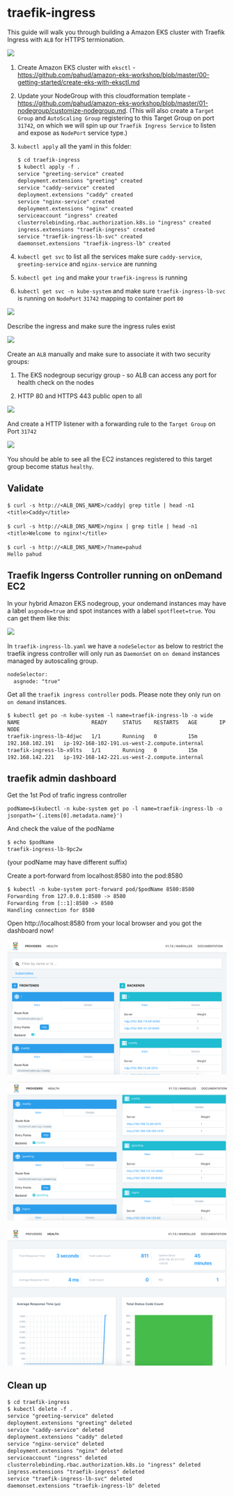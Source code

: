 # traefik-ingress

This guide will walk you through building a Amazon EKS cluster with Traefik Ingress with `ALB` for HTTPS termionation. 



![](images/EKS-Traefik-Ingress.png)



1. Create Amazon EKS cluster with `eksctl` - https://github.com/pahud/amazon-eks-workshop/blob/master/00-getting-started/create-eks-with-eksctl.md

2. Update your NodeGroup with this cloudformation template - https://github.com/pahud/amazon-eks-workshop/blob/master/01-nodegroup/customize-nodegroup.md. (This will also create a `Target Group` and `AutoScaling Group` registering to this Target Group on port `31742`, on which we will spin up our `Traefik Ingress Service` to listen and expose as `NodePort` service type.)

3. `kubectl apply` all the yaml in this folder:

   ```
   $ cd traefik-ingress
   $ kubectl apply -f .
   service "greeting-service" created
   deployment.extensions "greeting" created
   service "caddy-service" created
   deployment.extensions "caddy" created
   service "nginx-service" created
   deployment.extensions "nginx" created
   serviceaccount "ingress" created
   clusterrolebinding.rbac.authorization.k8s.io "ingress" created
   ingress.extensions "traefik-ingress" created
   service "traefik-ingress-lb-svc" created
   daemonset.extensions "traefik-ingress-lb" created
   ```

4. `kubectl get svc` to list all the services make sure `caddy-service`, `greeting-service` and `nginx-service` are running

5. `kubectl get ing` and make your `traefik-ingress` is running

6. `kubectl get svc -n kube-system` and make sure `traefik-ingress-lb-svc` is running on `NodePort` `31742` mapping to container port `80`



![](images/01.png)

Describe the ingress and make sure the ingress rules exist

![](images/02.png)



Create an `ALB` manually and make sure to associate it with two security groups:

1) The EKS nodegroup securigy group - so ALB can access any port for health check on the nodes

2) HTTP 80 and HTTPS 443 public open to all

![](images/04.png)

And create a HTTP listener with a forwarding rule to the `Target Group` on Port `31742`



![](images/03.png)

You should be able to see all the EC2 instances registered to this target group become status `healthy`.



## Validate



```
$ curl -s http://<ALB_DNS_NAME>/caddy| grep title | head -n1
<title>Caddy</title>

$ curl -s http://<ALB_DNS_NAME>/nginx | grep title | head -n1
<title>Welcome to nginx!</title>

$ curl -s http://<ALB_DNS_NAME>/?name=pahud
Hello pahud
```



## Traefik Ingerss Controller running on onDemand EC2

In your hybrid Amazon EKS nodegroup, your ondemand instances may have a label `asgnode=true` and spot instances with a label `spotfleet=true`. You can get them like this:

![](images/05.png)



In `traefik-ingress-lb.yaml` we have a `nodeSelector` as below to restrict the traefik ingress controller will only run as `DaemonSet` on `on demand` instances managed by autoscaling group.

```
nodeSelector:
  asgnode: "true"
```



Get all the `traefik ingress controller` pods. Please note they only run on `on demand` instances.

```
$ kubectl get po -n kube-system -l name=traefik-ingress-lb -o wide
NAME                       READY     STATUS    RESTARTS   AGE       IP                NODE
traefik-ingress-lb-4djwc   1/1       Running   0          15m       192.168.102.191   ip-192-168-102-191.us-west-2.compute.internal
traefik-ingress-lb-x9lts   1/1       Running   0          15m       192.168.142.221   ip-192-168-142-221.us-west-2.compute.internal
```


## traefik admin dashboard

Get the 1st Pod of trafic ingress controller
```
podName=$(kubectl -n kube-system get po -l name=traefik-ingress-lb -o jsonpath='{.items[0].metadata.name}')

```

And check the value of the podName 
```
$ echo $podName
traefik-ingress-lb-9pc2w
```
(your podName may have different suffix)


Create a port-forward from localhost:8580 into the pod:8580

```
$ kubectl -n kube-system port-forward pod/$podName 8580:8580
Forwarding from 127.0.0.1:8580 -> 8580
Forwarding from [::1]:8580 -> 8580
Handling connection for 8580
```

Open http://localhost:8580 from your local browser and you got the dashboard now!

![](images/06.png)



![](images/07.png)



![](images/08.png)



## Clean up



```
$ cd traefik-ingress
$ kubectl delete -f .
service "greeting-service" deleted
deployment.extensions "greeting" deleted
service "caddy-service" deleted
deployment.extensions "caddy" deleted
service "nginx-service" deleted
deployment.extensions "nginx" deleted
serviceaccount "ingress" deleted
clusterrolebinding.rbac.authorization.k8s.io "ingress" deleted
ingress.extensions "traefik-ingress" deleted
service "traefik-ingress-lb-svc" deleted
daemonset.extensions "traefik-ingress-lb" deleted
```



